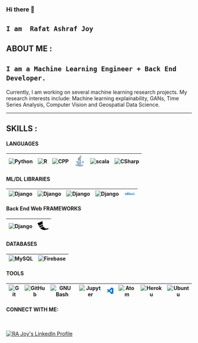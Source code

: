 ### Hi there 👋

##  `I am  Rafat Ashraf Joy` 

## ABOUT ME :

## `I am a Machine Learning Engineer + Back End Developer.`

Currently, I am working on several machine learning research projects. My research interests include: Machine learning explainability, GANs, Time Series Analysis, Computer Vision and Geospatial Data Science.
<!--
I'm a full-stack software engineer working with **Python**, **Django**, **Vue.js**, **Docker**.
-->

---
## SKILLS :

#### LANGUAGES
<img alt="Python" width="30px" src="https://raw.githubusercontent.com/simple-icons/simple-icons/develop/icons/python.svg"/>|<img alt="R" width="30px" src="https://raw.githubusercontent.com/simple-icons/simple-icons/develop/icons/r.svg"/>|<img alt="CPP" width="30px" src="https://raw.githubusercontent.com/simple-icons/simple-icons/develop/icons/cplusplus.svg"/>|<img alt="Java" width="30px" src="https://raw.githubusercontent.com/simple-icons/simple-icons/develop/icons/java.svg"/>|<img alt="scala" width="30px" src="https://raw.githubusercontent.com/simple-icons/simple-icons/develop/icons/scala.svg"/>|<img alt="CSharp" width="30px" src="https://raw.githubusercontent.com/simple-icons/simple-icons/develop/icons/csharp.svg"/>
|--|--|--|--|--|--|
 
<!--
![Python](https://img.shields.io/badge/-Python-%233776AB?style=flat-square&logo=Python&logoColor=ffffff)
![HTML5](https://img.shields.io/badge/-HTML5-%23E44D27?style=flat-square&logo=html5&logoColor=ffffff)
![CSS3](https://img.shields.io/badge/-CSS3-%231572B6?style=flat-square&logo=css3)
![JavaScript](https://img.shields.io/badge/-JavaScript-%23F7DF1C?style=flat-square&logo=javascript&logoColor=000000&labelColor=%23F7DF1C&color=%23FFCE5A)
![Java](https://img.shields.io/badge/-Java-%23007396?style=flat-square&logo=Java)
![C](https://img.shields.io/badge/-C-%23A8B9CC?style=flat-square&logo=C&logoColor=%23222222)
-->

#### ML/DL LIBRARIES
<img alt="Django" width="30px" src="https://upload.wikimedia.org/wikipedia/commons/0/05/Scikit_learn_logo_small.svg"/>|<img alt="Django" width="30px" src="https://github.com/valohai/ml-logos/blob/master/tensorflow-tf.svg"/>|<img alt="Django" width="30px" src="https://upload.wikimedia.org/wikipedia/commons/a/ae/Keras_logo.svg"/>|<img alt="Django" width="30px" src="https://upload.wikimedia.org/wikipedia/commons/c/cc/CatBoostLogo.png"/>|<img alt="Django" width="30px" src="https://raw.githubusercontent.com/dmlc/dmlc.github.io/master/img/logo-m/xgboost.png"/>
|--|--|--|--|--|


#### Back End Web FRAMEWORKS
<img alt="Django" width="30px" src="https://raw.githubusercontent.com/simple-icons/simple-icons/develop/icons/django.svg"/>|<img alt="Flask" width="30px" src="https://raw.githubusercontent.com/simple-icons/simple-icons/develop/icons/flask.svg"/>
|--|--|


#### DATABASES
<img alt="MySQL" width="30px" src="https://raw.githubusercontent.com/simple-icons/simple-icons/develop/icons/mysql.svg"/>|<img alt="Firebase" width="30px" src="https://raw.githubusercontent.com/simple-icons/simple-icons/develop/icons/mongodb.svg"/>
|--|--|

#### TOOLS
<img alt="Git" width="30px" src="https://raw.githubusercontent.com/simple-icons/simple-icons/develop/icons/git.svg"/>|<img alt="GitHub" width="30px" src="https://raw.githubusercontent.com/simple-icons/simple-icons/develop/icons/github.svg"/>|<img alt="GNU Bash" width="30px" src="https://raw.githubusercontent.com/simple-icons/simple-icons/develop/icons/gnubash.svg"/>|<img alt="Jupyter" width="30px" src="https://raw.githubusercontent.com/simple-icons/simple-icons/develop/icons/jupyter.svg"/>|<img alt="VSCode" width="30px" src="https://raw.githubusercontent.com/simple-icons/simple-icons/develop/icons/visualstudiocode.svg"/>|<img alt="Atom" width="30px" src="https://raw.githubusercontent.com/simple-icons/simple-icons/develop/icons/atom.svg"/>|<img alt="Heroku" width="30px" src="https://raw.githubusercontent.com/simple-icons/simple-icons/develop/icons/heroku.svg"/>|<img alt="Ubuntu" width="30px" src="https://raw.githubusercontent.com/simple-icons/simple-icons/develop/icons/ubuntu.svg"/>
|--|--|--|--|--|--|--|--|




#### CONNECT WITH ME:
</br>
<p align="left">
<a href="https://www.linkedin.com/in/rajoy99" target="_blank"><img src="https://cdn.jsdelivr.net/npm/simple-icons@v3/icons/linkedin.svg" alt="RA Joy's LinkedIn Profile" height="30" width="30"></a>&nbsp;&nbsp;&nbsp;  
</p> 










<!--
**rajoy99/rajoy99** is a ✨ _special_ ✨ repository because its `README.md` (this file) appears on your GitHub profile.

Here are some ideas to get you started:

- 🔭 I’m currently working on ...
- 🌱 I’m currently learning ...
- 👯 I’m looking to collaborate on ...
- 🤔 I’m looking for help with ...
- 💬 Ask me about ...
- 📫 How to reach me: ...
- 😄 Pronouns: ...
- ⚡ Fun fact: ...
-->
